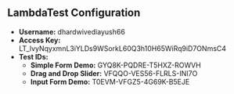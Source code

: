 ## LambdaTest Configuration
- **Username:**  dhardwivediayush66
- **Access Key:** LT_lvyNqyxmnL3iYLDs9WSorkL60Q3h10H65WiRq9iD7ONmsC4
- **Test IDs:**  
  - **Simple Form Demo:** GYQ8K-PQDRE-T5HXZ-ROWVH  
  - **Drag and Drop Slider:** VFQQO-VES56-FLRLS-INI7O  
  - **Input Form Demo:** T0EVM-VFGZ5-4G69K-B5EJE  
